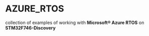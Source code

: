 # AZURE_RTOS
collection of examples of working with <b>Microsoft® Azure RTOS</b> on <b>STM32F746-Discovery</b>
